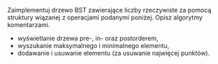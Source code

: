 Zaimplementuj drzewo BST zawierające liczby rzeczywiste za pomocą struktury wiązanej z operacjami podanymi poniżej. Opisz algorytmy komentarzami.

* wyświetlanie drzewa pre-, in- oraz postorderem,
* wyszukanie maksymalnego i minimalnego elementu,
* dodawanie i usuwanie elementu (za usuwanie najwięcej punktów).
